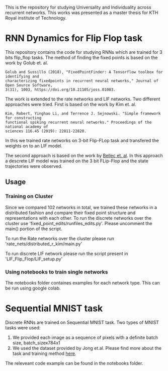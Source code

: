 This is the repository for studying Universality and Individuality across recurrent networks. This works was presented as a master thesis for KTH Royal institute of Technology. 

# RNN Dynamics for Flip Flop task
This repository contains the code for studying RNNs which are trained for 3 bits flip_flop tasks. The method of finding the fixed points is based on the work by Golub et. al. 

```
Golub and Sussillo (2018), "FixedPointFinder: A Tensorflow toolbox for identifying and 
characterizing fixedpoints in recurrent neural networks," Journal of Open Source Software, 
3(31), 1003, https://doi.org/10.21105/joss.01003.
```


The work is extended to the rate networks and LIF networks. Two different approaches were tried. First is based on the work by Kim et. al.
```
Kim, Robert, Yinghao Li, and Terrence J. Sejnowski. "Simple framework for constructing 
functional spiking recurrent neural networks." Proceedings of the national academy of 
sciences 116.45 (2019): 22811-22820.
```
In this we trained rate networks on 3-bit Flip-FLop task and transfered the weights on to an LIF model. 

The second approach is based on the work by [Bellec et. al](https://github.com/IGITUGraz/LSNN-official). In this approach a descrete LIF model was trained on the 3 bit FLip-Flop and the state trajectories were observed.  
## Usage
### Training on Cluster 
Since we compared 102 networks in total, we trained these networks in a distributed fashion and compare their fixed point structure and representations with each other. 
To run the discrete networks over the cluster use 'fixed_point_edits/runfiles_edits.py'. Please uncomment the main() portion of the script. 

To run the Rate networks over the cluster please run 'rate_nets/distributed_r_kim/main.py'

To run discrete LIF network please run the script present in 'LIF_Flip_Flop/LIF_setup.py'

### Using notebooks to train single networks
The notebooks folder containes examples for each network type. This can be run using google colab. 

# Sequential MNIST task
Discrete RNNs are trained on Sequential MNIST task. Two types of MNIST tasks were used:  

1. We provided each image as a sequence of pixels with a definite batch size, batch_sizex784x1
2. We used the dataset provided by Jong et.al. Please find more about the task and training method [here](https://edwin-de-jong.github.io/blog/isl/incremental-sequence-learning.html). 

The releveant code example can be found in the notebooks folder. 
